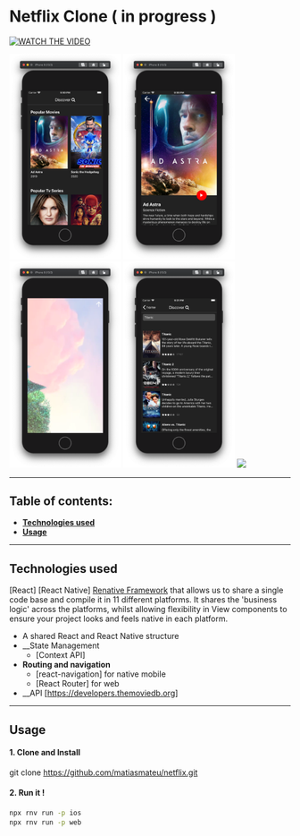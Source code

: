 # Netflix Clone ( in progress )

[![WATCH THE VIDEO](https://img.youtube.com/vi/LVS6AfRVXeU/0.jpg)](https://www.youtube.com/watch?v=LVS6AfRVXeU)



<img width="200" src="src/app/assets/1.png"></img>
<img width="200" src="src/app/assets/2.png"></img>
<img width="200" src="src/app/assets/4.png"></img>
<img width="200" src="src/app/assets/5.png"></img>
<img src="src/app/assets/6.png"></img>

---

## Table of contents:

- **[Technologies used](#technologies-used)**
- **[Usage](#usage)**

---

## Technologies used

[React]
[React Native]
[Renative Framework](https://renative.org/) that allows us to share a single code base and compile it in 11 different platforms. It shares the 'business logic' across the platforms, whilst allowing flexibility in View components to ensure your project looks and feels native in each platform.

- A shared React and React Native structure
- __State Management
    - [Context API]
- __Routing and navigation__
    - [react-navigation] for native mobile
    - [React Router] for web
- __API
    [https://developers.themoviedb.org]
---
## Usage


#### 1. Clone and Install

git clone https://github.com/matiasmateu/netflix.git

#### 2. Run it !
```bash
npx rnv run -p ios 
npx rnv run -p web
```
